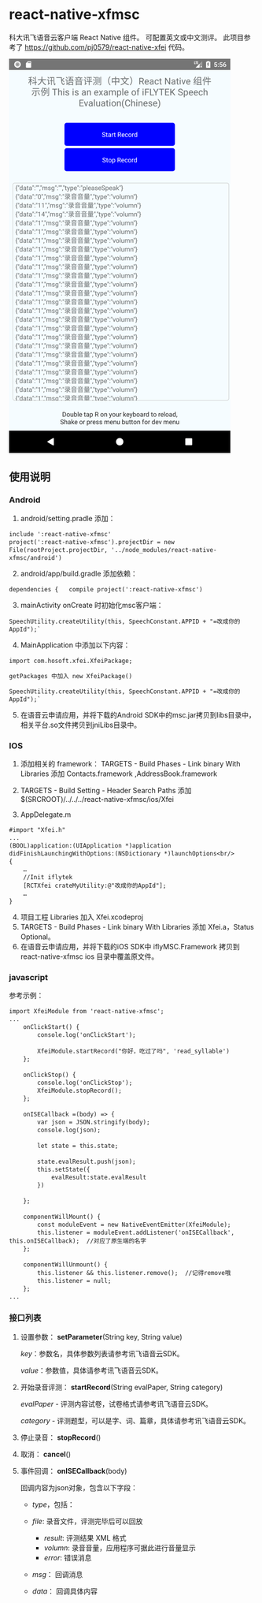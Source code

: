 # react-native-xfmsc
科大讯飞语音云客户端 React Native 组件。
可配置英文或中文测评。
此项目参考了 https://github.com/pj0579/react-native-xfei 代码。

![ScreenCapture](https://github.com/jhzzzz/react-native-xfmsc/blob/master/example/screenshot.png)


## 使用说明
### Android
1. android/setting.pradle 添加：
```
include ':react-native-xfmsc'
project(':react-native-xfmsc').projectDir = new File(rootProject.projectDir, '../node_modules/react-native-xfmsc/android')
```

2. android/app/build.gradle 添加依赖：
```
dependencies {   compile project(':react-native-xfmsc')
```

3. mainActivity onCreate 时初始化msc客户端：
```
SpeechUtility.createUtility(this, SpeechConstant.APPID + "=改成你的AppId");`
```

4. MainApplication 中添加以下内容：
```
import com.hosoft.xfei.XfeiPackage;
```
```
getPackages 中加入 new XfeiPackage()
```
```
SpeechUtility.createUtility(this, SpeechConstant.APPID + "=改成你的AppId");`
```

5. 在语音云申请应用，并将下载的Android SDK中的msc.jar拷贝到libs目录中，相关平台.so文件拷贝到jniLibs目录中。

### IOS

1. 添加相关的 framework：
TARGETS - Build Phases - Link binary With Libraries 
添加 Contacts.framework ,AddressBook.framework

2. TARGETS - Build Setting - Header Search Paths
添加 $(SRCROOT)/../../../react-native-xfmsc/ios/Xfei

3. AppDelegate.m
```
#import "Xfei.h"
...
(BOOL)application:(UIApplication *)application didFinishLaunchingWithOptions:(NSDictionary *)launchOptions<br/>
{
    …
    //Init iflytek
    [RCTXfei crateMyUtility:@"改成你的AppId"];
    …
}
```

4. 项目工程 Libraries 加入 Xfei.xcodeproj
5. TARGETS - Build Phases - Link binary With Libraries 添加 Xfei.a，Status Optional。
6. 在语音云申请应用，并将下载的iOS SDK中 iflyMSC.Framework 拷贝到 react-native-xfmsc ios 目录中覆盖原文件。

### javascript

参考示例：
```
import XfeiModule from 'react-native-xfmsc';
...
    onClickStart() {
        console.log('onClickStart');

        XfeiModule.startRecord("你好，吃过了吗", 'read_syllable')
    };

    onClickStop() {
        console.log('onClickStop');
        XfeiModule.stopRecord();
    };

    onISECallback =(body) => {
        var json = JSON.stringify(body);
        console.log(json);

        let state = this.state;

        state.evalResult.push(json);
        this.setState({
            evalResult:state.evalResult
        })

    };

    componentWillMount() {
        const moduleEvent = new NativeEventEmitter(XfeiModule);
        this.listener = moduleEvent.addListener('onISECallback', this.onISECallback);  //对应了原生端的名字
    };

    componentWillUnmount() {
        this.listener && this.listener.remove();  //记得remove哦
        this.listener = null;
    };
...    
```

### 接口列表

1. 设置参数：
    **setParameter**(String key, String value)

    _key_：参数名，具体参数列表请参考讯飞语音云SDK。

    *value*：参数值，具体请参考讯飞语音云SDK。

2. 开始录音评测：
    **startRecord**(String evalPaper, String category)

    _evalPaper_ - 评测内容试卷，试卷格式请参考讯飞语音云SDK。

    _category_ - 评测题型，可以是字、词、篇章，具体请参考讯飞语音云SDK。

3. 停止录音：
    **stopRecord**()

4. 取消：
    **cancel**()

5. 事件回调：
    **onISECallback**(body)

    回调内容为json对象，包含以下字段：
    - _type_，包括：
    - _file_: 录音文件，评测完毕后可以回放
      - _result_: 评测结果 XML 格式
      - _volumn_: 录音音量，应用程序可据此进行音量显示
      - _error_: 错误消息

    - _msg_： 回调消息
    - _data_： 回调具体内容 
